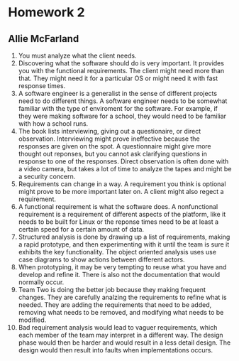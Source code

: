# Homework 2
## Allie McFarland

1. You must analyze what the client needs.
2. Discovering what the software should do is very important. It provides you with the functional requirements. The client might need more than that. They might need it for a particular OS or might need it with fast response times. 
3. A software engineer is a generalist in the sense of different projects need to do different things. A software engineer needs to be somewhat familiar with the type of enviroment for the software. For example, if they were making software for a school, they would need to be familiar with how a school runs. 
4. The book lists interviewing, giving out a questionaire, or direct observation. Interviewing might prove ineffective because the responses are given on the spot. A questionnaire might give more thought out reponses, but you cannot ask clarifying questions in response to one of the responses. Direct observation is often done with a video camera, but takes a lot of time to analyze the tapes and might be a security concern.
5. Requirements can change in a way. A requirement you think is optional might prove to be more important later on. A client might also regect a requirement.
6. A functional requirement is what the software does. A nonfunctional requirement is a requirement of different aspects of the platform, like it needs to be built for Linux or the reponse times need to be at least a certain speed for a certain amount of data.
7. Structured analysis is done by drawing up a list of requirements, making a rapid prototype, and then experimenting with it until the team is sure it exhibits the key functionality. The object oriented analysis uses use case diagrams to show actions between different actors.
8. When prototyping, it may be very tempting to reuse what you have and develop and refine it. There is also not the documentation that would normally occur. 
9. Team Two is doing the better job because they making frequent changes. They are carefully analzing the requirements to refine what is needed. They are adding the requirements that need to be added, removing what needs to be removed, and modifying what needs to be modified.
10. Bad requirement analysis would lead to vaguer requirements, which each member of the team may interpret in a different way. The design phase would then be harder and would result in a less detail design. The design would then result into faults when implementations occurs.